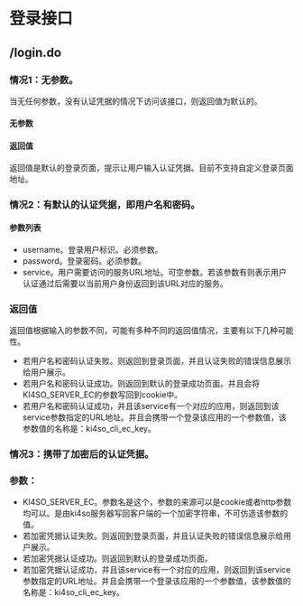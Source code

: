 # 登录接口
## /login.do
### 情况1：无参数。
当无任何参数，没有认证凭据的情况下访问该接口，则返回值为默认的。
#### 无参数
#### 返回值
返回值是默认的登录页面，提示让用户输入认证凭据。目前不支持自定义登录页面地址。

### 情况2：有默认的认证凭据，即用户名和密码。
#### 参数列表
* username。登录用户标识。必须参数。
* password。登录密码。必须参数。
* service。用户需要访问的服务URL地址。可空参数。若该参数有则表示用户认证通过后需要以当前用户身份返回到该URL对应的服务。

### 返回值
返回值根据输入的参数不同，可能有多种不同的返回值情况，主要有以下几种可能性。
* 若用户名和密码认证失败。则返回到登录页面，并且认证失败的错误信息展示给用户展示。
* 若用户名和密码认证成功。则返回到默认的登录成功页面。并且会将KI4SO_SERVER_EC的参数写回到cookie中。
* 若用户名和密码认证成功，并且该service有一个对应的应用，则返回到该service参数指定的URL地址。并且会携带一个登录该应用的一个参数值，该参数值的名称是：ki4so_cli_ec_key。

### 情况3：携带了加密后的认证凭据。
### 参数：
* KI4SO_SERVER_EC。参数名是这个，参数的来源可以是cookie或者http参数均可以。是由ki4so服务器写回客户端的一个加密字符串，不可仿造该参数的值。
* 若加密凭据认证失败。则返回到登录页面，并且认证失败的错误信息展示给用户展示。
* 若加密凭据认证成功。则返回到默认的登录成功页面。
* 若加密凭据认证成功，并且该service有一个对应的应用，则返回到该service参数指定的URL地址。并且会携带一个登录该应用的一个参数值，该参数值的名称是：ki4so_cli_ec_key。
